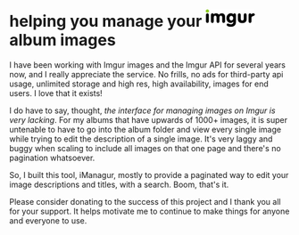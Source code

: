 # helping you manage your <img class="imgur" src="images/imgur-logo.png" /> album images

I have been working with Imgur images and the Imgur API for several years now, and I really
appreciate the service. No frills, no ads for third-party api usage, unlimited storage and
high res, high availability, images for end users. I love that it exists!

I do have to say, thought,
<i>the interface for managing images on Imgur is very lacking</i>. For my albums that have
upwards of 1000+ images, it is super untenable to have to go into the album folder and view
every single image while trying to edit the description of a single image. It's very laggy
and buggy when scaling to include all images on that one page and there's no pagination
whatsoever.

So, I built this tool, iManagur, mostly to provide a paginated way to edit your image
descriptions and titles, with a search. Boom, that's it.

Please consider donating to the success of this project and I thank you all for your
support. It helps motivate me to continue to make things for anyone and everyone to use.
